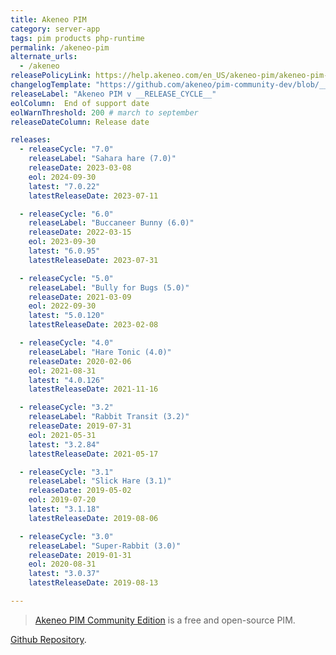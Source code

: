 ```yaml
---
title: Akeneo PIM
category: server-app
tags: pim products php-runtime
permalink: /akeneo-pim
alternate_urls:
  - /akeneo
releasePolicyLink: https://help.akeneo.com/en_US/akeneo-pim/akeneo-pim-product-support-dates
changelogTemplate: "https://github.com/akeneo/pim-community-dev/blob/__RELEASE_CYCLE__/CHANGELOG-__RELEASE_CYCLE__.md"
releaseLabel: "Akeneo PIM v __RELEASE_CYCLE__"
eolColumn: 	End of support date
eolWarnThreshold: 200 # march to september
releaseDateColumn: Release date

releases:
  - releaseCycle: "7.0"
    releaseLabel: "Sahara hare (7.0)"
    releaseDate: 2023-03-08
    eol: 2024-09-30
    latest: "7.0.22"
    latestReleaseDate: 2023-07-11

  - releaseCycle: "6.0"
    releaseLabel: "Buccaneer Bunny (6.0)"
    releaseDate: 2022-03-15
    eol: 2023-09-30
    latest: "6.0.95"
    latestReleaseDate: 2023-07-31

  - releaseCycle: "5.0"
    releaseLabel: "Bully for Bugs (5.0)"
    releaseDate: 2021-03-09
    eol: 2022-09-30
    latest: "5.0.120"
    latestReleaseDate: 2023-02-08

  - releaseCycle: "4.0"
    releaseLabel: "Hare Tonic (4.0)"
    releaseDate: 2020-02-06
    eol: 2021-08-31
    latest: "4.0.126"
    latestReleaseDate: 2021-11-16

  - releaseCycle: "3.2"
    releaseLabel: "Rabbit Transit (3.2)"
    releaseDate: 2019-07-31
    eol: 2021-05-31
    latest: "3.2.84"
    latestReleaseDate: 2021-05-17

  - releaseCycle: "3.1"
    releaseLabel: "Slick Hare (3.1)"
    releaseDate: 2019-05-02
    eol: 2019-07-20
    latest: "3.1.18"
    latestReleaseDate: 2019-08-06

  - releaseCycle: "3.0"
    releaseLabel: "Super-Rabbit (3.0)"
    releaseDate: 2019-01-31
    eol: 2020-08-31
    latest: "3.0.37"
    latestReleaseDate: 2019-08-13

---
```


> [Akeneo PIM Community Edition](https://www.akeneo.com/akeneo-pim-community-edition/) is a free and
> open-source PIM.

[Github Repository](https://github.com/akeneo/pim-community-dev/tree/master).
